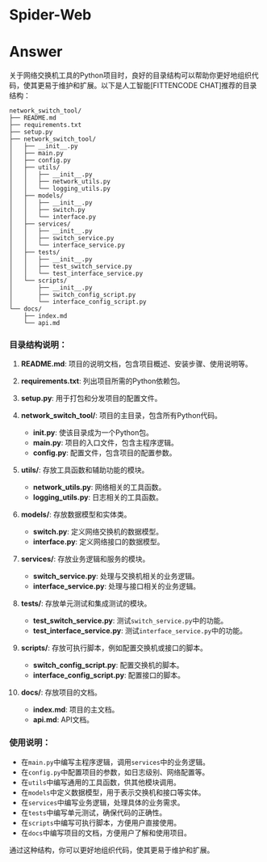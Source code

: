 # Spider-Web




# Answer

关于网络交换机工具的Python项目时，良好的目录结构可以帮助你更好地组织代码，使其更易于维护和扩展。以下是人工智能[FITTENCODE CHAT]推荐的目录结构：

```
network_switch_tool/
├── README.md
├── requirements.txt
├── setup.py
├── network_switch_tool/
│   ├── __init__.py
│   ├── main.py
│   ├── config.py
│   ├── utils/
│   │   ├── __init__.py
│   │   ├── network_utils.py
│   │   └── logging_utils.py
│   ├── models/
│   │   ├── __init__.py
│   │   ├── switch.py
│   │   └── interface.py
│   ├── services/
│   │   ├── __init__.py
│   │   ├── switch_service.py
│   │   └── interface_service.py
│   ├── tests/
│   │   ├── __init__.py
│   │   ├── test_switch_service.py
│   │   └── test_interface_service.py
│   └── scripts/
│       ├── __init__.py
│       ├── switch_config_script.py
│       └── interface_config_script.py
└── docs/
    ├── index.md
    └── api.md
```

### 目录结构说明：

1. **README.md**: 项目的说明文档，包含项目概述、安装步骤、使用说明等。

2. **requirements.txt**: 列出项目所需的Python依赖包。

3. **setup.py**: 用于打包和分发项目的配置文件。

4. **network_switch_tool/**: 项目的主目录，包含所有Python代码。

   - **__init__.py**: 使该目录成为一个Python包。
   - **main.py**: 项目的入口文件，包含主程序逻辑。
   - **config.py**: 配置文件，包含项目的配置参数。

5. **utils/**: 存放工具函数和辅助功能的模块。

   - **network_utils.py**: 网络相关的工具函数。
   - **logging_utils.py**: 日志相关的工具函数。

6. **models/**: 存放数据模型和实体类。

   - **switch.py**: 定义网络交换机的数据模型。
   - **interface.py**: 定义网络接口的数据模型。

7. **services/**: 存放业务逻辑和服务的模块。

   - **switch_service.py**: 处理与交换机相关的业务逻辑。
   - **interface_service.py**: 处理与接口相关的业务逻辑。

8. **tests/**: 存放单元测试和集成测试的模块。

   - **test_switch_service.py**: 测试`switch_service.py`中的功能。
   - **test_interface_service.py**: 测试`interface_service.py`中的功能。

9. **scripts/**: 存放可执行脚本，例如配置交换机或接口的脚本。

   - **switch_config_script.py**: 配置交换机的脚本。
   - **interface_config_script.py**: 配置接口的脚本。

10. **docs/**: 存放项目的文档。

    - **index.md**: 项目的主文档。
    - **api.md**: API文档。

### 使用说明：

- 在`main.py`中编写主程序逻辑，调用`services`中的业务逻辑。
- 在`config.py`中配置项目的参数，如日志级别、网络配置等。
- 在`utils`中编写通用的工具函数，供其他模块调用。
- 在`models`中定义数据模型，用于表示交换机和接口等实体。
- 在`services`中编写业务逻辑，处理具体的业务需求。
- 在`tests`中编写单元测试，确保代码的正确性。
- 在`scripts`中编写可执行脚本，方便用户直接使用。
- 在`docs`中编写项目的文档，方便用户了解和使用项目。

通过这种结构，你可以更好地组织代码，使其更易于维护和扩展。